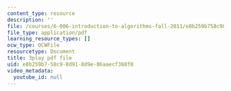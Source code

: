 ```yaml
---
content_type: resource
description: ''
file: /courses/6-006-introduction-to-algorithms-fall-2011/e8b259b758c98d918d9e86aaecf368f8_s-CYnVz-uh4.pdf
file_type: application/pdf
learning_resource_types: []
ocw_type: OCWFile
resourcetype: Document
title: 3play pdf file
uid: e8b259b7-58c9-8d91-8d9e-86aaecf368f8
video_metadata:
  youtube_id: null
---
```


